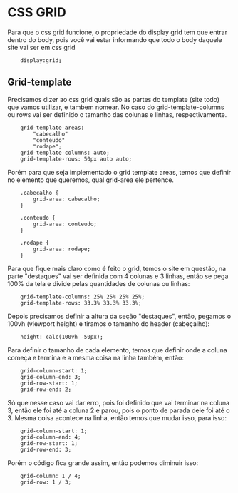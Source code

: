 <h1> CSS GRID </h1>

Para que o css grid funcione, o propriedade do display grid tem que entrar dentro do body, pois você vai estar informando que todo o body daquele site vai ser em css grid
```
    display:grid;
```

<h2>Grid-template</h2>

Precisamos dizer ao css grid quais são as partes do template (site todo) que vamos utilizar, e tambem nomear. 
No caso do grid-template-columns ou rows vai ser definido o tamanho das colunas e linhas, respectivamente.

```
    grid-template-areas: 
        "cabecalho"
        "conteudo"
        "rodape";
    grid-template-columns: auto;
    grid-template-rows: 50px auto auto;
```

Porém para que seja implementado o grid template areas, temos que definir no elemento que queremos, qual grid-area ele pertence.

```
    .cabecalho {
        grid-area: cabecalho;
    }
    
    .conteudo {
        grid-area: conteudo;
    }

    .rodape {
        grid-area: rodape;
    }
```

Para que fique mais claro como é feito o grid, temos o site em questão, na parte "destaques" vai ser definida com 4 colunas e 3 linhas, então se pega 100% da tela e divide pelas quantidades de colunas ou linhas:

```
    grid-template-columns: 25% 25% 25% 25%;
    grid-template-rows: 33.3% 33.3% 33.3%;
```

Depois precisamos definir a altura da seção "destaques", então, pegamos o 100vh (viewport height) e tiramos o tamanho do header (cabeçalho):

```
    height: calc(100vh -50px);
```

Para definir o tamanho de cada elemento, temos que definir onde a coluna começa e termina e a mesma coisa na linha também, então:
```
    grid-column-start: 1;
    grid-column-end: 3;
    grid-row-start: 1;
    grid-row-end: 2;
```
Só que nesse caso vai dar erro, pois foi definido que vai terminar na coluna 3, então ele foi até a coluna 2 e parou, pois o ponto de parada dele foi até o 3. Mesma coisa acontece na linha, então temos que mudar isso, para isso:
```
    grid-column-start: 1;
    grid-column-end: 4;
    grid-row-start: 1;
    grid-row-end: 3;
```

Porém o código fica grande assim, então podemos diminuir isso:
```
    grid-column: 1 / 4;
    grid-row: 1 / 3;
```